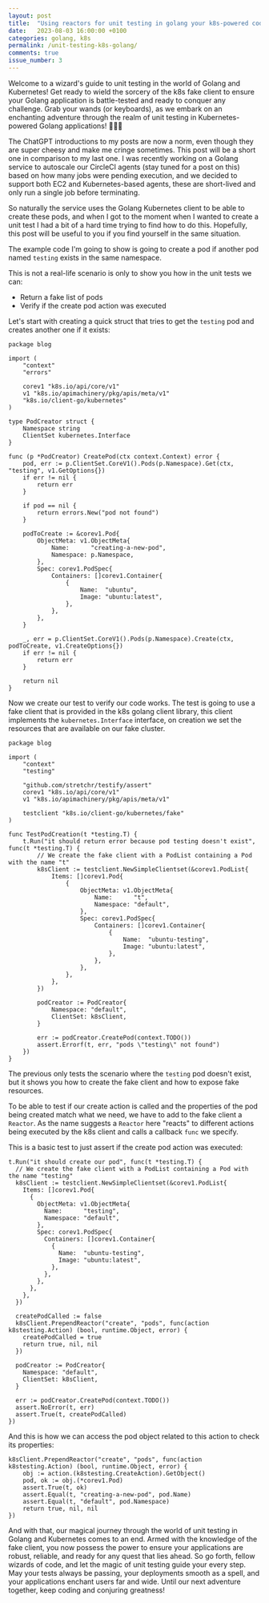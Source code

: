 ```yaml
---
layout: post
title:  "Using reactors for unit testing in golang your k8s-powered code"
date:   2023-08-03 16:00:00 +0100
categories: golang, k8s
permalink: /unit-testing-k8s-golang/
comments: true
issue_number: 3
---
```


Welcome to a wizard's guide to unit testing in the world of Golang and Kubernetes! Get ready to wield the sorcery of the k8s fake client to ensure your Golang application is battle-tested and ready to conquer any challenge. Grab your wands (or keyboards), as we embark on an enchanting adventure through the realm of unit testing in Kubernetes-powered Golang applications! 🧙🚀🔮

The ChatGPT introductions to my posts are now a norm, even though they are super cheesy and make me cringe sometimes. This post will be a short one in comparison to my last one. I was recently working on a Golang service to autoscale our CircleCI agents (stay tuned for a post on this) based on how many jobs were pending execution, and we decided to support both EC2 and Kubernetes-based agents, these are short-lived and only run a single job before terminating.

So naturally the service uses the Golang Kubernetes client to be able to create these pods, and when I got to the moment when I wanted to create a unit test I had a bit of a hard time trying to find how to do this. Hopefully, this post will be useful to you if you find yourself in the same situation.

The example code I'm going to show is going to create a pod if another pod named `testing` exists in the same namespace.

This is not a real-life scenario is only to show you how in the unit tests we can:
* Return a fake list of pods
* Verify if the create pod action was executed

Let's start with creating a quick struct that tries to get the `testing` pod and creates another one if it exists:
```golang
package blog

import (
	"context"
	"errors"

	corev1 "k8s.io/api/core/v1"
	v1 "k8s.io/apimachinery/pkg/apis/meta/v1"
	"k8s.io/client-go/kubernetes"
)

type PodCreator struct {
	Namespace string
	ClientSet kubernetes.Interface
}

func (p *PodCreator) CreatePod(ctx context.Context) error {
	pod, err := p.ClientSet.CoreV1().Pods(p.Namespace).Get(ctx, "testing", v1.GetOptions{})
	if err != nil {
		return err
	}

	if pod == nil {
		return errors.New("pod not found")
	}

	podToCreate := &corev1.Pod{
		ObjectMeta: v1.ObjectMeta{
			Name:      "creating-a-new-pod",
			Namespace: p.Namespace,
		},
		Spec: corev1.PodSpec{
			Containers: []corev1.Container{
				{
					Name:  "ubuntu",
					Image: "ubuntu:latest",
				},
			},
		},
	}

	_, err = p.ClientSet.CoreV1().Pods(p.Namespace).Create(ctx, podToCreate, v1.CreateOptions{})
	if err != nil {
		return err
	}

	return nil
}
```

Now we create our test to verify our code works. The test is going to use a fake client that is provided in the k8s golang client library, this client implements the `kubernetes.Interface` interface, on creation we set the resources that are available on our fake cluster.

```golang
package blog

import (
	"context"
	"testing"

	"github.com/stretchr/testify/assert"
	corev1 "k8s.io/api/core/v1"
	v1 "k8s.io/apimachinery/pkg/apis/meta/v1"

	testclient "k8s.io/client-go/kubernetes/fake"
)

func TestPodCreation(t *testing.T) {
	t.Run("it should return error because pod testing doesn't exist", func(t *testing.T) {
		// We create the fake client with a PodList containing a Pod with the name "t"
		k8sClient := testclient.NewSimpleClientset(&corev1.PodList{
			Items: []corev1.Pod{
				{
					ObjectMeta: v1.ObjectMeta{
						Name:      "t",
						Namespace: "default",
					},
					Spec: corev1.PodSpec{
						Containers: []corev1.Container{
							{
								Name:  "ubuntu-testing",
								Image: "ubuntu:latest",
							},
						},
					},
				},
			},
		})

		podCreator := PodCreator{
			Namespace: "default",
			ClientSet: k8sClient,
		}

		err := podCreator.CreatePod(context.TODO())
		assert.Errorf(t, err, "pods \"testing\" not found")
	})
}
```

The previous only tests the scenario where the `testing` pod doesn't exist, but it shows you how to create the fake client and how to expose fake resources.

To be able to test if our create action is called and the properties of the pod being created match what we need, we have to add to the fake client a `Reactor`. As the name suggests a `Reactor` here "reacts" to different actions being executed by the k8s client and calls a callback `func` we specify.

This is a basic test to just assert if the create pod action was executed:

```golang
t.Run("it should create our pod", func(t *testing.T) {
  // We create the fake client with a PodList containing a Pod with the name "testing"
  k8sClient := testclient.NewSimpleClientset(&corev1.PodList{
    Items: []corev1.Pod{
      {
        ObjectMeta: v1.ObjectMeta{
          Name:      "testing",
          Namespace: "default",
        },
        Spec: corev1.PodSpec{
          Containers: []corev1.Container{
            {
              Name:  "ubuntu-testing",
              Image: "ubuntu:latest",
            },
          },
        },
      },
    },
  })

  createPodCalled := false
  k8sClient.PrependReactor("create", "pods", func(action k8stesting.Action) (bool, runtime.Object, error) {
    createPodCalled = true
    return true, nil, nil
  })

  podCreator := PodCreator{
    Namespace: "default",
    ClientSet: k8sClient,
  }

  err := podCreator.CreatePod(context.TODO())
  assert.NoError(t, err)
  assert.True(t, createPodCalled)
})
```

And this is how we can access the pod object related to this action to check its properties:

```golang
k8sClient.PrependReactor("create", "pods", func(action k8stesting.Action) (bool, runtime.Object, error) {
    obj := action.(k8stesting.CreateAction).GetObject()
    pod, ok := obj.(*corev1.Pod)
    assert.True(t, ok)
    assert.Equal(t, "creating-a-new-pod", pod.Name)
    assert.Equal(t, "default", pod.Namespace)
    return true, nil, nil
})
```
And with that, our magical journey through the world of unit testing in Golang and Kubernetes comes to an end. Armed with the knowledge of the fake client, you now possess the power to ensure your applications are robust, reliable, and ready for any quest that lies ahead. So go forth, fellow wizards of code, and let the magic of unit testing guide your every step. May your tests always be passing, your deployments smooth as a spell, and your applications enchant users far and wide. Until our next adventure together, keep coding and conjuring greatness!